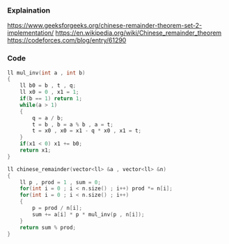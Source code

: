 ### Explaination
https://www.geeksforgeeks.org/chinese-remainder-theorem-set-2-implementation/
https://en.wikipedia.org/wiki/Chinese_remainder_theorem
https://codeforces.com/blog/entry/61290
### Code
```c++
ll mul_inv(int a , int b)
{
    ll b0 = b , t , q;
    ll x0 = 0 , x1 = 1;
    if(b == 1) return 1;
    while(a > 1)
    {
        q = a / b;
        t = b , b = a % b , a = t;
        t = x0 , x0 = x1 - q * x0 , x1 = t;
    }
    if(x1 < 0) x1 += b0;
    return x1;
}

ll chinese_remainder(vector<ll> &a , vector<ll> &n)
{
    ll p , prod = 1 , sum = 0;
    for(int i = 0 ; i < n.size() ; i++) prod *= n[i];
    for(int i = 0 ; i < n.size() ; i++)
    {
        p = prod / n[i];
        sum += a[i] * p * mul_inv(p , n[i]);
    }
    return sum % prod;
}

```